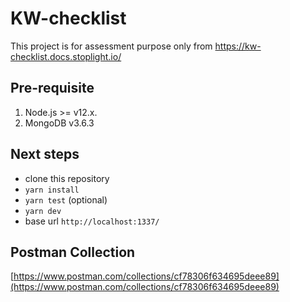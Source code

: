 # KW-checklist 

This project is for assessment purpose only from https://kw-checklist.docs.stoplight.io/

## Pre-requisite
1. Node.js >= v12.x.
2. MongoDB v3.6.3

## Next steps
- clone this repository
- ```yarn install```
- ```yarn test``` (optional)
- ```yarn dev```
- base url `http://localhost:1337/`

## Postman Collection
[https://www.postman.com/collections/cf78306f634695deee89](https://www.postman.com/collections/cf78306f634695deee89)